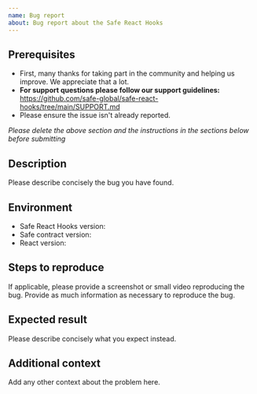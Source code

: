 ```yaml
---
name: Bug report
about: Bug report about the Safe React Hooks
---
```


## Prerequisites

- First, many thanks for taking part in the community and helping us improve. We appreciate that a lot.
- **For support questions please follow our support guidelines:** https://github.com/safe-global/safe-react-hooks/tree/main/SUPPORT.md
- Please ensure the issue isn't already reported.

*Please delete the above section and the instructions in the sections below before submitting*

## Description

Please describe concisely the bug you have found.

## Environment
- Safe React Hooks version:
- Safe contract version: 
- React version:

## Steps to reproduce

If applicable, please provide a screenshot or small video reproducing the bug.
Provide as much information as necessary to reproduce the bug.

## Expected result

Please describe concisely what you expect instead.

## Additional context

Add any other context about the problem here.
